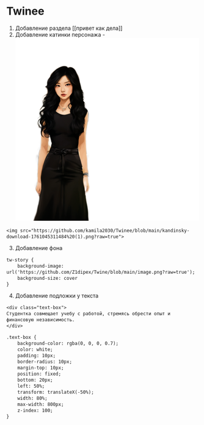 # Twinee
1. Добавление раздела [[привет как дела]]
2. Добавление катинки персонажа - <img src="https://github.com/kamila2030/Twinee/blob/main/kandinsky-download-1761045311484%20(1).png?raw=true">
```
<img src="https://github.com/kamila2030/Twinee/blob/main/kandinsky-download-1761045311484%20(1).png?raw=true">
```
3. Добавление фона
```
tw-story {
    background-image: url('https://github.com/Z1dipex/Twine/blob/main/image.png?raw=true');
    background-size: cover
}

```
4. Добавление подложки у текста
```
<div class="text-box">
Студентка совмещает учебу с работой, стремясь обрести опыт и финансовую независимость. 
</div>
```
```
.text-box {
    background-color: rgba(0, 0, 0, 0.7);
    color: white;
    padding: 10px;
    border-radius: 10px;
    margin-top: 10px;
    position: fixed;
    bottom: 20px;
    left: 50%;
    transform: translateX(-50%);
    width: 80%;
    max-width: 800px;
    z-index: 100;
}

